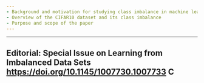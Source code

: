 ```yaml
---
- Background and motivation for studying class imbalance in machine learning
- Overview of the CIFAR10 dataset and its class imbalance
- Purpose and scope of the paper
---
```


---
Editorial: Special Issue on Learning from Imbalanced Data Sets
https://doi.org/10.1145/1007730.1007733
C
---